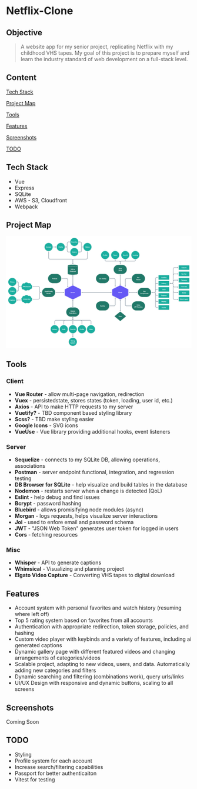 # Netflix-Clone
## Objective
> A website app for my senior project, replicating Netflix with my childhood VHS tapes. My goal of this project is to prepare myself and learn the industry standard of web development on a full-stack level.

## Content
[Tech Stack](https://github.com/BrenanMarenger/Capstone-Project#tech-stack)

[Project Map](https://github.com/BrenanMarenger/Capstone-Project#project-map)

[Tools](https://github.com/BrenanMarenger/Capstone-Project#tools)

[Features](https://github.com/BrenanMarenger/Capstone-Project#features)

[Screenshots](https://github.com/BrenanMarenger/Capstone-Project#screenshots)

[TODO](https://github.com/BrenanMarenger/Capstone-Project#todo)

## Tech Stack
* Vue
* Express
* SQLite
* AWS - S3, Cloudfront
* Webpack

## Project Map
<p align="center">
  <img src="https://github.com/BrenanMarenger/Capstone-Project/blob/main/Map%401.25x.png" width="950" />
</p>

## Tools
### Client
* **Vue Router**    - allow multi-page navigation, redirection 
* **Vuex**          - persistedstate, stores states (token, loading, user id, etc.)
* **Axios**         - API to make HTTP requests to my server
* **Vuetify?** - TBD component based styling library
* **Scss?** - TBD make styling easier
* **Google Icons** - SVG icons
* **VueUse** - Vue library providing additional hooks, event listeners
### Server
* **Sequelize**     - connects to my SQLite DB, allowing operations, associations 
* **Postman**     - server endpoint functional, integration, and regression testing
* **DB Browser for SQLite** - help visualize and build tables in the database
* **Nodemon**       - restarts server when a change is detected (QoL)
* **Eslint**        - help debug and find issues
* **Bcrypt**        - password hashing
* **Bluebird**      - allows promisifying node modules (async)
* **Morgan**        - logs requests, helps visualize server interactions 
* **Joi**           - used to enfore email and password schema
* **JWT**           - "JSON Web Token" generates user token for logged in users
* **Cors**          - fetching resources 
### Misc
* **Whisper**     - API to generate captions
* **Whimsical**   - Visualizing and planning project
* **Elgato Video Capture** - Converting VHS tapes to digital download

## Features
* Account system with personal favorites and watch history (resuming where left off)
* Top 5 rating system based on favorites from all accounts
* Authentication with appropriate redirection, token storage, policies, and hashing
* Custom video player with keybinds and a variety of features, including ai generated captions
* Dynamic gallery page with different featured videos and changing arrangements of categories/videos
* Scalable project, adapting to new videos, users, and data. Automatically adding new categories and filters
* Dynamic searching and filtering (combinations work), query urls/links
* UI/UX Design with responsive and dynamic buttons, scaling to all screens


## Screenshots
Coming Soon

## TODO
* Styling
* Profile system for each account
* Increase search/filtering capabilities
* Passport for better authenticaiton
* Vitest for testing


